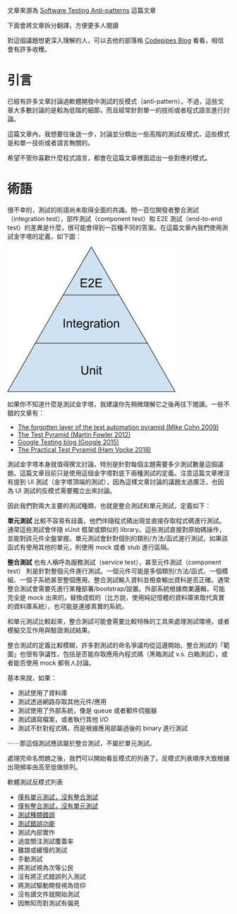 文章來源為 [Software Testing Anti-patterns](http://blog.codepipes.com/testing/software-testing-antipatterns.html) 這篇文章

下面會將文章拆分翻譯，方便更多人閱讀

對這個議題想更深入理解的人，可以去他的部落格 [Codepipes Blog](http://blog.codepipes.com/) 看看，相信會有許多收穫。

# 引言
已經有許多文章討論過軟體開發中測試的反模式（anti-pattern）。不過，這些文章大多數討論的是較為低階的細節，而且經常針對單一的技術或者程式語言進行討論。

這篇文章內，我想要往後退一步，討論並分類出一些高階的測試反模式，這些模式是和單一技術或者語言無關的。

希望不管你喜歡什麼程式語言，都會在這篇文章裡面認出一些對應的模式。

# 術語
很不幸的，測試的術語尚未取得全面的共識。問一百位開發者整合測試（integration test），部件測試（component test）和 E2E 測試（end-to-end test）的差異是什麼，很可能會得到一百種不同的答案。在這篇文章內我們使用測試金字塔的定義，如下圖：

![測試金字塔](/assets/test-pyramid.png)

如果你不知道什麼是測試金字塔，我建議你先稍微理解它之後再往下閱讀。一些不錯的文章有：

* [The forgotten layer of the test automation pyramid (Mike Cohn 2009)](https://www.mountaingoatsoftware.com/blog/the-forgotten-layer-of-the-test-automation-pyramid)
* [The Test Pyramid (Martin Fowler 2012)](https://martinfowler.com/bliki/TestPyramid.html)
* [Google Testing blog (Google 2015)](https://testing.googleblog.com/2015/04/just-say-no-to-more-end-to-end-tests.html)
* [The Practical Test Pyramid (Ham Vocke 2018)](https://martinfowler.com/articles/practical-test-pyramid.html)

測試金字塔本身就值得撰文討論，特別是針對每個主題需要多少測試數量這個議題。這篇文章目前只是使用這個金字塔對底下兩種測試的定義。注意這篇文章裡沒有提到 UI 測試（金字塔頂端的測試），因為這樣文章討論的議題太過廣泛，也因為 UI 測試的反模式需要獨立出來討論。

因此我們對兩大主要的測試種類，也就是整合測試和單元測試，定義如下：

**單元測試** 比較不容易有歧義，他們伴隨程式碼出現並直接存取程式碼進行測試。通常這些測試會伴隨 xUnit 框架或類似的 library。這些測試直接對原始碼操作，並能對該元件全盤掌握。單元測試會針對個別的類別/方法/函式進行測試，如果該函式有使用其他的單元，則使用 mock 或者 stub 進行區隔。

**整合測試**
也有人稱呼為服務測試（service test），甚至元件測試（component test） 則是針對整個元件進行測試。一個元件可能是多個類別/方法/函式、一個模組、一個子系統甚至整個應用。整合測試輸入資料並檢查輸出資料是否正確。通常整合測試會需要先進行某種部署/bootstrap/設置。外部系統根據商業邏輯，可能完全是 mock 出來的，替換成假的（比方說，使用純記憶體的資料庫來取代真實的資料庫系統），也可能是連接真實的系統。

和單元測試比較起來，整合測試可能會需要比較特殊的工具來處理測試環境，或者模擬交互作用與驗證測試結果。

整合測試的定義比較模糊，許多對測試的命名爭議均從這邊開始。整合測試的「範圍」也很有爭議性，包括是否能存取應用內程式碼（黑箱測試 v.s. 白箱測試），或者能否使用 mock 都有人討論。

基本來說，如果：

* 測試使用了資料庫
* 測試透過網路存取其他元件/應用
* 測試使用了外部系統，像是 queue 或者郵件伺服器
* 測試讀寫檔案，或者執行其他 I/O
* 測試不針對程式碼，而是根據應用部屬過後的 binary 進行測試

⋯⋯那這個測試應該屬於整合測試，不屬於單元測試。

處理完命名問題之後，我們可以開始看反模式的列表了。反模式列表順序大致根據出現頻率由高至低做排列。

軟體測試反模式列表

* [僅有單元測試，沒有整合測試](having-unit-tests-without-integration-tests.md)
* [僅有整合測試，沒有單元測試](having-integration-tests-without-unit-tests.md)
* [測試種類錯誤](having-the-wrong-kind-of-tests.md)
* [測試錯誤功能](testing-the-wrong-functionality.md)
* 測試內部實作
* 過度關注測試覆蓋率
* 離譜或緩慢的測試
* 手動測試
* 將測試視為次等公民
* 沒有將正式錯誤列入測試
* 將測試驅動開發視為信仰
* 沒有讀文件就開始測試
* 因無知而對測試有偏見

